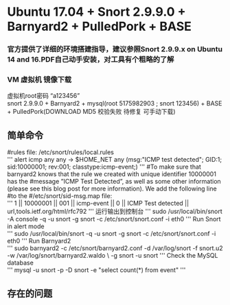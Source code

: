 # Ubuntu 17.04 + Snort 2.9.9.0 + Barnyard2 + PulledPork + BASE

### 官方提供了详细的环境搭建指导，建议参照Snort 2.9.9.x on Ubuntu 14 and 16.PDF自己动手安装，对工具有个粗略的了解<br>

### VM 虚拟机 镜像下载<br>
虚拟机root密码 “a123456”<br>
snort 2.9.9.0 + Barnyard2 + mysql(root 5175982903 ; snort 123456) + BASE + PulledPork(DOWNLOAD MD5 校验失败 待修复 可手动下载)<br>

## 简单命令
#rules file: /etc/snort/rules/local.rules<br>
'''
alert icmp any any -> $HOME_NET any (msg:"ICMP test detected"; GID:1; sid:10000001; rev:001; classtype:icmp-event;)
'''
#To make sure that barnyard2 knows that the rule we created with unique identifier 10000001 has the #message ”ICMP Test Detected”, as well as some other information (please see this blog post for more information). We add the following line #to the #/etc/snort/sid-msg.map file:<br>
'''
1 || 10000001 || 001 || icmp-event || 0 || ICMP Test detected || url,tools.ietf.org/html/rfc792
'''
运行输出到控制台
'''
sudo /usr/local/bin/snort -A console -q -u snort -g snort -c /etc/snort/snort.conf -i eth0
'''
Run Snort in alert mode<br>
'''
sudo /usr/local/bin/snort -q -u snort -g snort -c /etc/snort/snort.conf -i eth0
'''
Run Barnyard2<br>
'''
sudo barnyard2 -c /etc/snort/barnyard2.conf -d /var/log/snort -f snort.u2 -w /var/log/snort/barnyard2.waldo \ -g snort -u snort
'''
Check the MySQL database<br>
'''
mysql -u snort -p -D snort -e "select count(*) from event"
'''
## 存在的问题
